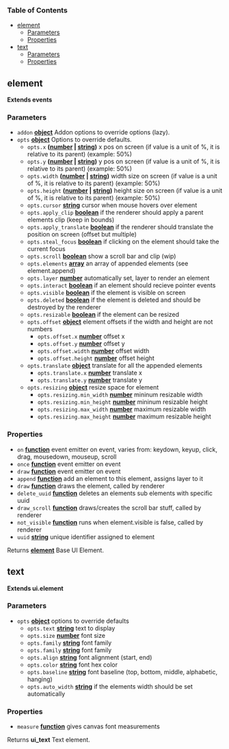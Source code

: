 <!-- Generated by documentation.js. Update this documentation by updating the source code. -->

### Table of Contents

-   [element][1]
    -   [Parameters][2]
    -   [Properties][3]
-   [text][4]
    -   [Parameters][5]
    -   [Properties][6]

## element

**Extends events**

### Parameters

-   `addon` **[object][7]** Addon options to override options (lazy).
-   `opts` **[object][7]** Options to override defaults.
    -   `opts.x` **([number][8] \| [string][9])** x pos on screen (if value is a unit of %, it is relative to its parent) (example: 50%)
    -   `opts.y` **([number][8] \| [string][9])** y pos on screen (if value is a unit of %, it is relative to its parent) (example: 50%)
    -   `opts.width` **([number][8] \| [string][9])** width size on screen (if value is a unit of %, it is relative to its parent) (example: 50%)
    -   `opts.height` **([number][8] \| [string][9])** height size on screen (if value is a unit of %, it is relative to its parent) (example: 50%)
    -   `opts.cursor` **[string][9]** cursor when mouse hovers over element
    -   `opts.apply_clip` **[boolean][10]** if the renderer should apply a parent elements clip (keep in bounds)
    -   `opts.apply_translate` **[boolean][10]** if the renderer should translate the position on screen (offset but multiple)
    -   `opts.steal_focus` **[boolean][10]** if clicking on the element should take the current focus
    -   `opts.scroll` **[boolean][10]** show a scroll bar and clip (wip)
    -   `opts.elements` **[array][11]** an array of appended elements (see element.append)
    -   `opts.layer` **[number][8]** automatically set, layer to render an element
    -   `opts.interact` **[boolean][10]** if an element should recieve pointer events
    -   `opts.visible` **[boolean][10]** if the element is visible on screen
    -   `opts.deleted` **[boolean][10]** if the element is deleted and should be destroyed by the renderer
    -   `opts.resizable` **[boolean][10]** if the element can be resized
    -   `opts.offset` **[object][7]** element offsets if the width and height are not numbers
        -   `opts.offset.x` **[number][8]** offset x
        -   `opts.offset.y` **[number][8]** offset y
        -   `opts.offset.width` **[number][8]** offset width
        -   `opts.offset.height` **[number][8]** offset height
    -   `opts.translate` **[object][7]** translate for all the appended elements
        -   `opts.translate.x` **[number][8]** translate x
        -   `opts.translate.y` **[number][8]** translate y
    -   `opts.resizing` **[object][7]** resize space for element
        -   `opts.resizing.min_width` **[number][8]** mininum resizable width
        -   `opts.resizing.min_height` **[number][8]** mininum resizable height
        -   `opts.resizing.max_width` **[number][8]** maximum resizable width
        -   `opts.resizing.max_height` **[number][8]** maximum resizable height

### Properties

-   `on` **[function][12]** event emitter on event, varies from: keydown, keyup, click, drag, mousedown, mouseup, scroll
-   `once` **[function][12]** event emitter on event
-   `draw` **[function][12]** event emitter on event
-   `append` **[function][12]** add an element to this element, assigns layer to it
-   `draw` **[function][12]** draws the element, called by renderer
-   `delete_uuid` **[function][12]** deletes an elements sub elements with specific uuid
-   `draw_scroll` **[function][12]** draws/creates the scroll bar stuff, called by renderer
-   `not_visible` **[function][12]** runs when element.visible is false, called by renderer
-   `uuid` **[string][9]** unique identifier assigned to element

Returns **[element][13]** Base UI Element.

## text

**Extends ui.element**

### Parameters

-   `opts` **[object][7]** options to override defaults
    -   `opts.text` **[string][9]** text to display
    -   `opts.size` **[number][8]** font size
    -   `opts.family` **[string][9]** font family
    -   `opts.family` **[string][9]** font family
    -   `opts.align` **[string][9]** font alignment (start, end)
    -   `opts.color` **[string][9]** font hex color
    -   `opts.baseline` **[string][9]** font baseline (top, bottom, middle, alphabetic, hanging)
    -   `opts.auto_width` **[string][9]** if the elements width should be set automatically

### Properties

-   `measure` **[function][12]** gives canvas font measurements

Returns **ui_text** Text element.

[1]: #element

[2]: #parameters

[3]: #properties

[4]: #text

[5]: #parameters-1

[6]: #properties-1

[7]: https://developer.mozilla.org/docs/Web/JavaScript/Reference/Global_Objects/Object

[8]: https://developer.mozilla.org/docs/Web/JavaScript/Reference/Global_Objects/Number

[9]: https://developer.mozilla.org/docs/Web/JavaScript/Reference/Global_Objects/String

[10]: https://developer.mozilla.org/docs/Web/JavaScript/Reference/Global_Objects/Boolean

[11]: https://developer.mozilla.org/docs/Web/JavaScript/Reference/Global_Objects/Array

[12]: https://developer.mozilla.org/docs/Web/JavaScript/Reference/Statements/function

[13]: https://developer.mozilla.org/docs/Web/API/Element
